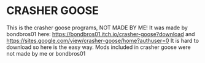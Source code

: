 # CRASHER GOOSE
This is the crasher goose programs, NOT MADE BY ME!
It was made by bondbros01 here: https://bondbros01.itch.io/crasher-goose?download and https://sites.google.com/view/crasher-goose/home?authuser=0
It is hard to download so here is the easy way.
Mods included in crasher goose were not made by me or bondbros01
